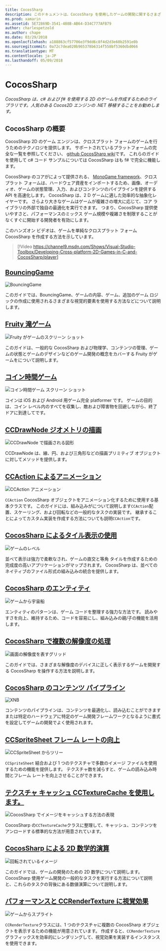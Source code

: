 ```yaml
---
title: CocosSharp
description: このドキュメントは、CocosSharp を使用したゲームの開発に関するさまざまな記事にリンクしています。
ms.prod: xamarin
ms.assetid: 5E72869D-3541-408B-AB64-D34C777AFB79
author: charlespetzold
ms.author: chape
ms.date: 03/29/2018
ms.openlocfilehash: a188863cf57706e3f9dd6c8f4d2d3e60b2591e0b
ms.sourcegitcommit: 0a72c7dea020b965378b6314f558bf5360dbd066
ms.translationtype: MT
ms.contentlocale: ja-JP
ms.lasthandoff: 05/09/2018
---
```

# <a name="cocossharp"></a>CocosSharp

_CocosSharp は、c# および f# を使用する 2D のゲームを作成するためのライブラリです。人気のある Cocos2D エンジンの .NET 移植することをお勧めします。_

## <a name="introduction-to-cocossharp"></a>CocosSharp の概要

CocosSharp 2D のゲーム エンジンは、クロスプラット フォームのゲームを行うためのテクノロジを提供します。 サポートされているプラットフォームの完全な一覧を参照してください、 [github CocosSharp wiki](https://github.com/mono/CocosSharp/wiki)です。
これらのガイドを使用して c# コード サンプルについては CocosSharp はも f# で完全に機能します。

CocosSharp のコアがによって提供される、 [MonoGame framework](http://www.monogame.net/)、クロスプラット フォームは、ハードウェア資産をインポートするため、画像、オーディオ、ゲームの状態管理、入力、およびコンテンツのパイプラインを提供する API を高速化します。
CocosSharp は、2 D ゲームに適した効率的な抽象化レイヤーです。
さらより大きなゲームはゲームが複雑さの増大に応じて、コア ライブラリの外部で独自の最適化を実行できます。 つまり、CocosSharp 提供使いやすさと、パフォーマンスのミックス ゲーム規模や複雑さを制限することがなくすぐに開始する開発者を有効にします。

このハンズオン ビデオは、ゲームを単純なクロスプラット フォーム CocosSharp を作成する方法を示しています。

> [!Video https://channel9.msdn.com/Shows/Visual-Studio-Toolbox/Developing-Cross-platform-2D-Games-in-C-and-CocosSharp/player]

## <a name="bouncinggamegraphics-gamescocossharpbouncing-gamemd"></a>[BouncingGame](~/graphics-games/cocossharp/bouncing-game.md)

![BouncingGame](images/bouncing-game.png "BouncingGame")

このガイドでは、BouncingGame、ゲームの内容、ゲーム、追加のゲーム ロジックの作成に使用されるさまざまな視覚的要素を使用する方法などについて説明します。

## <a name="fruity-falls-gamegraphics-gamescocossharpfruity-fallsmd"></a>[Fruity 滝ゲーム](~/graphics-games/cocossharp/fruity-falls.md)

![Fruity がゲームのスクリーン ショット](images/fruity-falls.png "Fruity がゲームのスクリーン ショット")

このガイドは、一般的な CocosSharp および物理学、コンテンツの管理、ゲームの状態とゲームのデザインなどのゲーム開発の概念をカバーする Fruity がゲームをについて説明します。  

## <a name="coin-time-gamegraphics-gamescocossharpcointimemd"></a>[コイン時間ゲーム](~/graphics-games/cocossharp/cointime.md)

![コイン時間ゲーム スクリーン ショット](images/cointime.png "コイン時間ゲーム スクリーン ショット")

コインは iOS および Android 用ゲーム完全 platformer です。 ゲームの目的は、コイン レベル内のすべてを収集し、敵および障害物を回避しながら、終了ドアに到達してです。

## <a name="drawing-geometry-with-ccdrawnodegraphics-gamescocossharpccdrawnodemd"></a>[CCDrawNode ジオメトリの描画](~/graphics-games/cocossharp/ccdrawnode.md)

![CCDrawNode で描画される図形](images/ccdrawnode.png "CCDrawNode で描画される図形")

CCDrawNode は、線、円、および三角形などの描画プリミティブ オブジェクトに対してメソッドを提供します。

## <a name="animating-with-ccactiongraphics-gamescocossharpccactionmd"></a>[CCAction によるアニメーション](~/graphics-games/cocossharp/ccaction.md)

![CCAction アニメーション](images/ccaction.png "A CCAction アニメーション")

`CCAction` CocosSharp オブジェクトをアニメーション化するために使用する基本クラスです。 このガイドには、組み込みがについて説明します`CCAction`配置、スケーリング、および回転などの一般的なタスクの実装です。 継承することによってカスタム実装を作成する方法についても説明`CCAction`です。

## <a name="using-tiled-with-cocossharpgraphics-gamescocossharptiledmd"></a>[CocosSharp によるタイル表示の使用](~/graphics-games/cocossharp/tiled.md)

![ゲームのレベル](images/tiled.png "ゲーム内のレベル")

並べて表示は強力で柔軟なされ、ゲームの直交と等角 タイルを作成するための完成度の高いアプリケーションがマップされます。 CocosSharp は、並べてのネイティブのファイル形式の組み込みの統合を提供します。

## <a name="entities-in-cocossharpgraphics-gamescocossharpentitiesmd"></a>[CocosSharp のエンティティ](~/graphics-games/cocossharp/entities.md)

![ゲームから宇宙船](images/entities.png "ゲームから宇宙船")

エンティティのパターンは、ゲーム コードを整理する強力な方法です。 読みやすさを向上、維持するため、コードを容易にし、組み込みの親/子の機能を活用します。

## <a name="handling-multiple-resolutions-in-cocossharpgraphics-gamescocossharpresolutionsmd"></a>[CocosSharp で複数の解像度の処理](~/graphics-games/cocossharp/resolutions.md)

![画面の解像度を表すグリッド](images/resolutions.png "画面の解像度を表すグリッド")

このガイドでは、さまざまな解像度のデバイスに正しく表示するゲームを開発する CocosSharp を操作する方法を説明します。

## <a name="cocossharp-content-pipelinegraphics-gamescocossharpcontent-pipelineindexmd"></a>[CocosSharp のコンテンツ パイプライン](~/graphics-games/cocossharp/content-pipeline/index.md)

![XNB](images/content-pipeline.png "XNB")

コンテンツのパイプラインは、コンテンツを最適化し、読み込むことができますまたは特定のハードウェアに特定のゲーム開発フレームワークとなるように書式を設定してゲームの開発でよく使用されます。

## <a name="improving-frame-rate-with-ccspritesheetgraphics-gamescocossharpccspritesheetmd"></a>[CCSpriteSheet フレーム レートの向上](~/graphics-games/cocossharp/ccspritesheet.md)

![CCSpriteSheet からツリー](images/ccspritesheet.png "CCSpriteSheet からツリー")

`CCSpriteSheet` 結合および 1 つのテクスチャで多数のイメージ ファイルを使用するための機能を提供します。 テクスチャ数を減らすと、ゲームの読み込み時間とフレーム レートを向上させることができます。

## <a name="texture-caching-using-cctexturecachegraphics-gamescocossharptexture-cachemd"></a>[テクスチャ キャッシュ CCTextureCache を使用します。](~/graphics-games/cocossharp/texture-cache.md)

![CocosSharp でイメージをキャッシュする方法の表現](images/texture-cache.png "CocosSharp でイメージをキャッシュする方法の表現")

CocosSharp の`CCTextureCache`クラスに整理して、キャッシュ、コンテンツをアンロードする標準的な方法が用意されています。 

## <a name="2d-math-with-cocossharpgraphics-gamescocossharpmathmd"></a>[CocosSharp による 2D 数学的演算](~/graphics-games/cocossharp/math.md)

![回転されているイメージ](images/math.png "回転されている画像")

このガイドでは、ゲームの開発のための 2D 数学について説明します。 CocosSharp 使用ゲーム開発の一般的なタスクを実行する方法について説明と、これらのタスクの背後にある数値演算について説明します。

## <a name="performance-and-visual-effects-with-ccrendertexturegraphics-gamescocossharpccrendertexturemd"></a>[パフォーマンスと CCRenderTexture に視覚効果](~/graphics-games/cocossharp/ccrendertexture.md)

![ゲームからスプライト](images/ccrendertexture.png "ゲームからスプライト")

`CCRenderTexture`クラスには、1 つのテクスチャに複数の CocosSharp オブジェクトを表示するための機能が用意されています。 作成すると、`CCRenderTexture`グラフィックスを効率的にレンダリングして、視覚効果を実装するインスタンスを使用できます。
